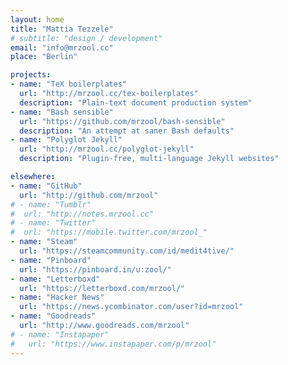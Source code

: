 ```yaml
---
layout: home
title: "Mattia Tezzele"
# subtitle: "design / development"
email: "info@mrzool.cc"
place: "Berlin"

projects:
- name: "TeX boilerplates"
  url: "http://mrzool.cc/tex-boilerplates"
  description: "Plain-text document production system"
- name: "Bash sensible"
  url: "https://github.com/mrzool/bash-sensible"
  description: "An attempt at saner Bash defaults"
- name: "Polyglot Jekyll"
  url: "http://mrzool.cc/polyglot-jekyll"
  description: "Plugin-free, multi-language Jekyll websites"

elsewhere:
- name: "GitHub"
  url: "http://github.com/mrzool"
# - name: "Tumblr"
#  url: "http://notes.mrzool.cc"
# - name: "Twitter"
#  url: "https://mobile.twitter.com/mrzool_"
- name: "Steam"
  url: "https://steamcommunity.com/id/medit4tive/"
- name: "Pinboard"
  url: "https://pinboard.in/u:zool/"
- name: "Letterboxd"
  url: "https://letterboxd.com/mrzool/"
- name: "Hacker News"
  url: "https://news.ycombinator.com/user?id=mrzool"
- name: "Goodreads"
  url: "http://www.goodreads.com/mrzool" 
# - name: "Instapaper"
#   url: "https://www.instapaper.com/p/mrzool"
---
```

